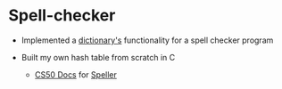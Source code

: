 # Spell-checker

- Implemented a [dictionary's](https://github.com/emilyd17/spell-checker/blob/master/speller/dictionary.c) functionality for a spell checker program 

- Built my own hash table from scratch in C


  - [CS50 Docs](https://docs.cs50.net/2019/x/psets/4/speller/hashtable/speller.html) for [Speller](https://github.com/emilyd17/spell-checker/tree/master/speller)
